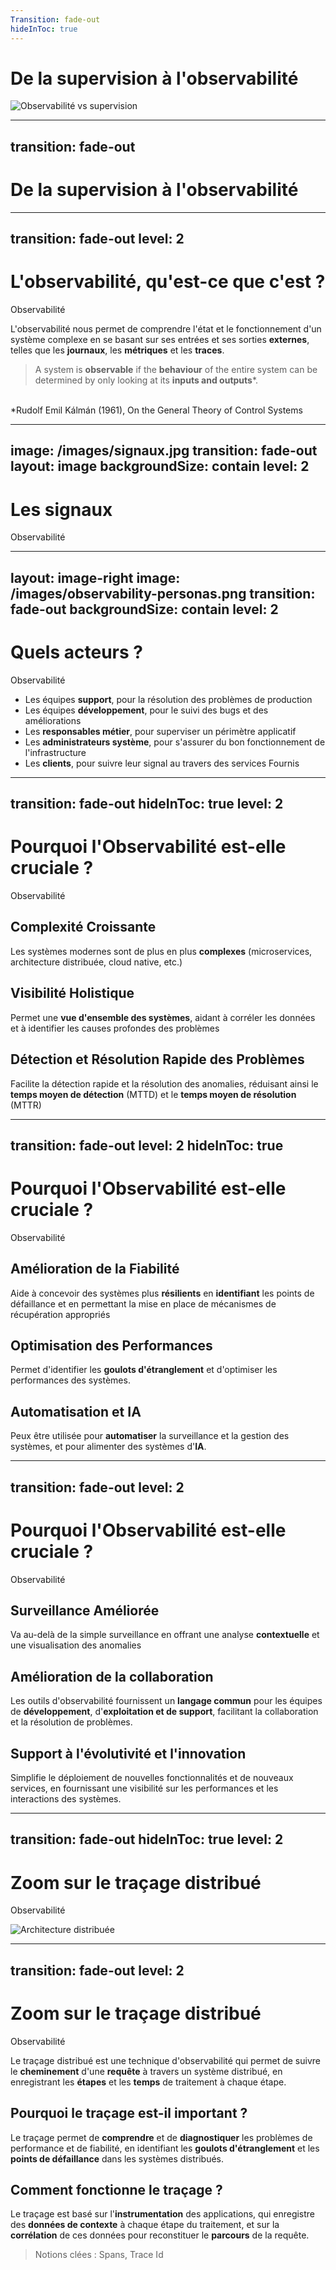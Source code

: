 ```yaml
---
Transition: fade-out
hideInToc: true
---
```

# De la supervision à l'observabilité

![Observabilité vs supervision](/images/observability.png)

<Onea class="absolute left-10 bottom-5"/>

<!--
Compréhension approfondie et détaillée
Amélioration continue
-->

---
transition: fade-out
---

#  De la supervision à l'observabilité

<Toc columns="1" min-depth="2" max-depth="3" mode="onlySiblings" />



---
transition: fade-out
level: 2
---
#  L'observabilité, qu'est-ce que c'est ?
<p class="absolute right-5 top-5 text-3xl"> Observabilité </p> 

L'observabilité nous permet de comprendre l'état et le fonctionnement d'un système complexe en se basant sur ses entrées et ses sorties <b>externes</b>, telles que les <b>journaux</b>, les <b>métriques</b> et les <b>traces</b>.

<div class="flex justify-center  mx-auto mt-8 text-3xl">
  <blockquote class="w-3/4 mt-8">
    <p class="text-2xl p-4 !leading-8 bg-white">
      A system is <b>observable</b>
      if the <b>behaviour</b> of
      the entire system can
      be determined by only
      looking at its <b>inputs
      and outputs</b>*.
    </p>
  </blockquote>
</div>

<br />
*Rudolf Emil Kálmán (1961), On the General Theory of Control Systems

<Onea class="absolute left-10 bottom-5"/>

---
image: /images/signaux.jpg
transition: fade-out
layout: image
backgroundSize: contain
level: 2
---
#  Les signaux
<p class="absolute right-5 top-5 text-3xl"> Observabilité </p> 

  

---
layout: image-right
image: /images/observability-personas.png
transition: fade-out
backgroundSize: contain
level: 2
---

# Quels acteurs ?
<p class="absolute right-5 top-5 text-3xl"> Observabilité </p>
  
  <ul>
    <li>Les équipes <b>support</b>, pour la résolution des problèmes de production </li>
    <li>Les équipes <b>développement</b>, pour le suivi des bugs et des améliorations</li>
    <li>Les <b>responsables métier</b>, pour superviser un périmètre applicatif</li>
    <li>Les <b>administrateurs système</b>, pour s'assurer du bon fonctionnement de l'infrastructure</li>
    <li>Les <b>clients</b>, pour suivre leur signal au travers des services Fournis</li>
    </ul>

<Onea class="absolute left-10 bottom-5"/>


---
transition: fade-out
hideInToc: true
level: 2
---
#  Pourquoi l'Observabilité est-elle cruciale ?
<p class="absolute right-5 top-5 text-3xl"> Observabilité </p> 


## Complexité Croissante 
Les systèmes modernes sont de plus en plus <b>complexes</b> (microservices, architecture distribuée, cloud native, etc.)  

## Visibilité Holistique 
Permet une <b>vue d'ensemble des systèmes</b>, aidant à corréler les données et à identifier les causes profondes des problèmes

## Détection et Résolution Rapide des Problèmes  
Facilite la détection rapide et la résolution des anomalies, réduisant ainsi le <b>temps moyen de détection</b> (MTTD) et le <b>temps moyen de résolution</b> (MTTR)



---
transition: fade-out
level: 2
hideInToc: true
---
#  Pourquoi l'Observabilité est-elle cruciale ?
<p class="absolute right-5 top-5 text-3xl"> Observabilité </p> 

## Amélioration de la Fiabilité
Aide à concevoir des systèmes plus <b>résilients</b> en <b>identifiant</b> les points de défaillance et en permettant la mise en place de mécanismes de récupération appropriés

## Optimisation des Performances  
Permet d'identifier les <b>goulots d'étranglement</b> et d'optimiser les performances des systèmes.  

## Automatisation et IA
Peux être utilisée pour <b>automatiser</b> la surveillance et la gestion des systèmes, et pour alimenter des systèmes d'<b>IA</b>.


---
transition: fade-out
level: 2
---
#  Pourquoi l'Observabilité est-elle cruciale ?
<p class="absolute right-5 top-5 text-3xl"> Observabilité </p> 

## Surveillance Améliorée
Va au-delà de la simple surveillance en offrant une analyse <b>contextuelle</b> et une visualisation des anomalies

## Amélioration de la collaboration
Les outils d'observabilité fournissent un <b>langage commun</b> pour les équipes de <b>développement</b>, d'<b>exploitation et de support</b>, facilitant la collaboration et la résolution de problèmes.

## Support à l'évolutivité et l'innovation  
Simplifie le déploiement de nouvelles fonctionnalités et de nouveaux services, en fournissant une visibilité sur les performances et les interactions des systèmes.


---
transition: fade-out
hideInToc: true
level: 2
---
#  Zoom sur le traçage distribué
<p class="absolute right-5 top-5 text-3xl"> Observabilité </p>

<img src="/images/microservice-architecture.svg" alt="Architecture distribuée" />

---
transition: fade-out
level: 2
---
#  Zoom sur le traçage distribué
<p class="absolute right-5 top-5 text-3xl"> Observabilité </p>

Le traçage distribué est une technique d'observabilité qui permet de suivre le <b>cheminement</b> d'une <b>requête</b> à travers un système distribué, en enregistrant les <b>étapes</b> et les <b>temps</b> de traitement à chaque étape.

## Pourquoi le traçage est-il important ?
Le traçage permet de <b>comprendre</b> et de <b>diagnostiquer</b> les problèmes de performance et de fiabilité, en identifiant les <b>goulots d'étranglement</b> et les <b>points de défaillance</b> dans les systèmes distribués.

## Comment fonctionne le traçage ?
Le traçage est basé sur l'<b>instrumentation</b> des applications, qui enregistre des <b>données de contexte</b> à chaque étape du traitement, et sur la <b>corrélation</b> de ces données pour reconstituer le <b>parcours</b> de la requête.

> Notions clées : Spans, Trace Id


<!--
Span
Trace ID
-->
